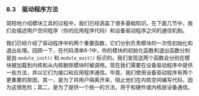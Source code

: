 ### 8.3　驱动程序方法

简短地介绍模块工具的过程中，我们已经涵盖了很多基础知识。在下面几节中，我们会描述用户空间程序（你的应用程序代码）和设备驱动程序之间的通信机制。

我们已经介绍了驱动程序中的两个重要函数，它们分别负责模块的一次性初始化和退出处理。回顾一下，在代码清单8-1中，你的模块的初始化函数和退出函数分别是由 `module_init()` 和 `module_exit()` 标识的。我们发现这两个函数会分别在模块被加载到内核和从内核删除模块时被调用。现在我们需要在设备驱动程序中提供一些方法，并以它们为接口和应用程序通信。毕竟，我们使用设备驱动程序有两个更重要的原因，其一，是为了将用户隔离开来，阻止他们在内核空间编写代码，因为这很危险；其二，是为了提供一个统一的方法，用于和硬件或内核层设备通信。

